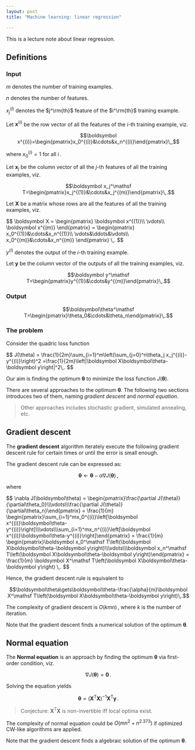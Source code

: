 ```yaml
---
layout: post
title: "Machine learning: linear regression"

---
```

This is a lecture note about linear regression.

## Definitions

### Input

$m$ denotes the number of training examples.

$n$ denotes the number of features.

$x_j^{(i)}$ denotes the $j^\rm{th}$ feature of the $i^\rm{th}$ training example.

Let $\boldsymbol x^{(i)}$ be the row vector of all the features of the $i$-th training example, viz.

$$\boldsymbol x^{(i)}=\begin{pmatrix}x_0^{(i)}&\cdots&x_n^{(i)}\end{pmatrix}\,,$$

where $x_0^{(i)}=1$ for all $i\,.$

Let $\boldsymbol x_j$ be the column vector of all the $j$-th features of all the training examples, viz.

$$\boldsymbol x_j^\mathsf T=\begin{pmatrix}x_j^{(1)}&\cdots&x_j^{(m)}\end{pmatrix}\,.$$

Let $\boldsymbol X$ be a matrix whose rows are all the features of all the training examples, viz.

<div>
$$
\boldsymbol X
=
\begin{pmatrix}
\boldsymbol x^{(1)}\\
\vdots\\
\boldsymbol x^{(m)}
\end{pmatrix}
=
\begin{pmatrix}
x_0^{(1)}&\cdots&x_n^{(1)}\\
\vdots&\ddots&\vdots\\
x_0^{(m)}&\cdots&x_n^{(m)}
\end{pmatrix}
\,.
$$
</div>

$y^{(i)}$ denotes the output of the $i$-th training example.

Let $\boldsymbol y$ be the column vector of the outputs of all the training examples, viz.

$$\boldsymbol y^\mathsf T=\begin{pmatrix}y^{(1)}&\cdots&y^{(m)}\end{pmatrix}\,.$$

### Output

$$\boldsymbol\theta^\mathsf T=\begin{pmatrix}\theta_0&\cdots&\theta_n\end{pmatrix}\,.$$

### The problem

Consider the quadric loss function

<div>
$$
J(\theta)
=
\frac{1}{2m}\sum_{i=1}^m\left(\sum_{j=0}^n\theta_j x_j^{(i)}-y^{(i)}\right)^2
=\frac{1}{2m}\left|\boldsymbol X\boldsymbol\theta-\boldsymbol y\right|^2\,.
$$
</div>

Our aim is finding the optimum $\boldsymbol\theta$ to minimize the loss function $J(\boldsymbol\theta)$.

There are several approaches to the optimum $\boldsymbol\theta$. The following two sections introduces two of them, naming *gradient descent* and *normal equation*.

> Other approaches includes stochastic gradient, simulated annealing, etc.

## Gradient descent

The __gradient descent__ algorithm iterately execute the following gradient descent rule for certain times or until the error is small enough.

The gradient descent rule can be expressed as:

$$\boldsymbol\theta\gets\boldsymbol\theta-\alpha\nabla J(\boldsymbol\theta)\,,$$

where

<div>
$$
\nabla J(\boldsymbol\theta)
=
\begin{pmatrix}\frac{\partial J(\theta)}{\partial\theta_0}\\\vdots\\\frac{\partial J(\theta)}{\partial\theta_n}\end{pmatrix}
=
\frac{1}{m}
\begin{pmatrix}\sum_{i=1}^mx_0^{(i)}\left[\boldsymbol x^{(i)}\boldsymbol\theta-y^{(i)}\right]\\\vdots\\\sum_{i=1}^mx_n^{(i)}\left[\boldsymbol x^{(i)}\boldsymbol\theta-y^{(i)}\right]\end{pmatrix}
=
\frac{1}{m}
\begin{pmatrix}\boldsymbol x_0^\mathsf T\left(\boldsymbol X\boldsymbol\theta-\boldsymbol y\right)\\\vdots\\\boldsymbol x_n^\mathsf T\left(\boldsymbol X\boldsymbol\theta-\boldsymbol y\right)\end{pmatrix}
=
\frac{1}{m}
\boldsymbol X^\mathsf T\left(\boldsymbol X\boldsymbol\theta-\boldsymbol y\right)
\,.
$$
</div>

Hence, the gradient descent rule is equivalent to

$$\boldsymbol\theta\gets\boldsymbol\theta-\frac{\alpha}{m}\boldsymbol X^\mathsf T\left(\boldsymbol X\boldsymbol\theta-\boldsymbol y\right)\,.$$

The complexity of gradient descent is $O(kmn)\,,$ where $k$ is the number of iteration.

Note that the gradient descent finds a numerical solution of the optimum $\boldsymbol\theta$.

## Normal equation

The __Normal equation__ is an approach by finding the optimum $\boldsymbol\theta$ via first-order condition, viz.

$$\nabla J(\boldsymbol\theta)=\boldsymbol0\,.$$

Solving the equation yields

$$\boldsymbol\theta=\left(\boldsymbol X^\mathsf T\boldsymbol X\right)^{-1}\boldsymbol X^\mathsf T\boldsymbol y\,.$$

> Conjecture: $\boldsymbol X^\mathsf T\boldsymbol X$ is non-invertible iff local optima exist.

The complexity of normal equation could be $O\left(mn^2+n^{2.373}\right)$ if optimized CW-like algorithms are applied.

Note that the gradient descent finds a algebraic solution of the optimum $\boldsymbol\theta$.
